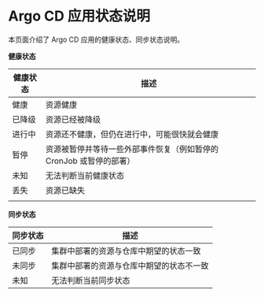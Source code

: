 # Argo CD 应用状态说明

本页面介绍了 Argo CD 应用的健康状态、同步状态说明。

**健康状态**

| 健康状态 | 描述                                                         |
| -------- | ------------------------------------------------------------ |
| 健康     | 资源健康                                                     |
| 已降级   | 资源已经被降级                                               |
| 进行中   | 资源还不健康，但仍在进行中，可能很快就会健康                 |
| 暂停     | 资源被暂停并等待一些外部事件恢复（例如暂停的 CronJob 或暂停的部署） |
| 未知     | 无法判断当前健康状态                                         |
| 丢失     | 资源已缺失                                                   |
|          |                                                              |

**同步状态**

| 同步状态 | 描述                                     |
| -------- | ---------------------------------------- |
| 已同步   | 集群中部署的资源与仓库中期望的状态一致   |
| 未同步   | 集群中部署的资源与仓库中期望的状态不一致 |
| 未知     | 无法判断当前同步状态                     |